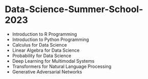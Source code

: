 # Data-Science-Summer-School-2023
* Introduction to R Programming
* Introduction to Python Programming
* Calculus for Data Science
* Linear Algebra for Data Science
* Probability for Data Science
* Deep Learning for Multimodal Systems
* Transformers for Natural Language Processing
* Generative Adversarial Networks
